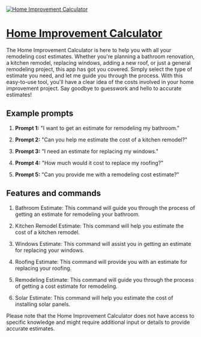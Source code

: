 [![Home Improvement Calculator](https://files.oaiusercontent.com/file-50fjZzT1M9DRaKbR0oNj8PMv?se=2123-10-16T12%3A13%3A43Z&sp=r&sv=2021-08-06&sr=b&rscc=max-age%3D31536000%2C%20immutable&rscd=attachment%3B%20filename%3D71e211ab-0056-49a9-a08b-a7f7bc29f05c.png&sig=OD7Q6SNbCsHsTG3bquo9BfxtpXtg6NI7P5DMjHXDtfI%3D)](https://chat.openai.com/g/g-4w417rmfr-home-improvement-calculator)

# [Home Improvement Calculator](https://chat.openai.com/g/g-4w417rmfr-home-improvement-calculator)

The Home Improvement Calculator is here to help you with all your remodeling cost estimates. Whether you're planning a bathroom renovation, a kitchen remodel, replacing windows, adding a new roof, or just a general remodeling project, this app has got you covered. Simply select the type of estimate you need, and let me guide you through the process. With this easy-to-use tool, you'll have a clear idea of the costs involved in your home improvement project. Say goodbye to guesswork and hello to accurate estimates!

## Example prompts

1. **Prompt 1:** "I want to get an estimate for remodeling my bathroom."

2. **Prompt 2:** "Can you help me estimate the cost of a kitchen remodel?"

3. **Prompt 3:** "I need an estimate for replacing my windows."

4. **Prompt 4:** "How much would it cost to replace my roofing?"

5. **Prompt 5:** "Can you provide me with a remodeling cost estimate?"

## Features and commands

1. Bathroom Estimate: This command will guide you through the process of getting an estimate for remodeling your bathroom.

2. Kitchen Remodel Estimate: This command will help you estimate the cost of a kitchen remodel.

3. Windows Estimate: This command will assist you in getting an estimate for replacing your windows.

4. Roofing Estimate: This command will provide you with an estimate for replacing your roofing.

5. Remodeling Estimate: This command will guide you through the process of getting a cost estimate for remodeling.

6. Solar Estimate: This command will help you estimate the cost of installing solar panels.

Please note that the Home Improvement Calculator does not have access to specific knowledge and might require additional input or details to provide accurate estimates.